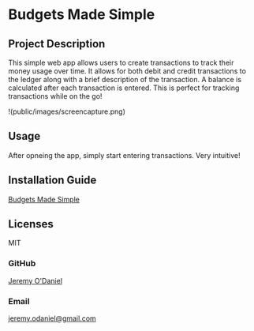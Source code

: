   # Budgets Made Simple

  ## Project Description
  This simple web app allows users to create transactions to track their money usage over time. It allows for both debit and credit transactions to the ledger along with a brief description of the transaction. A balance is calculated after each transaction is entered. This is perfect for tracking transactions while on the go!
  
  !(public/images/screencapture.png)


  ## Usage
  After opneing the app, simply start entering transactions. Very intuitive!

  ## Installation Guide
  [Budgets Made Simple](https://git.heroku.com/rocky-gorge-14136.git)

  ## Licenses
  MIT

  ### GitHub
  [Jeremy O'Daniel](https://github.com/jeremyodaniel)

  ### Email
  jeremy.odaniel@gmail.com



